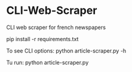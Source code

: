 # CLI-Web-Scraper
CLI web scraper for french newspapers

pip install -r requirements.txt

To see CLI options:
python article-scraper.py -h

Tu run:
python article-scraper.py <options>
